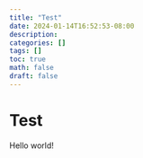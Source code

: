 ```yaml
---
title: "Test"
date: 2024-01-14T16:52:53-08:00
description: 
categories: []
tags: []
toc: true
math: false
draft: false 
---
```

# Test

Hello world!

